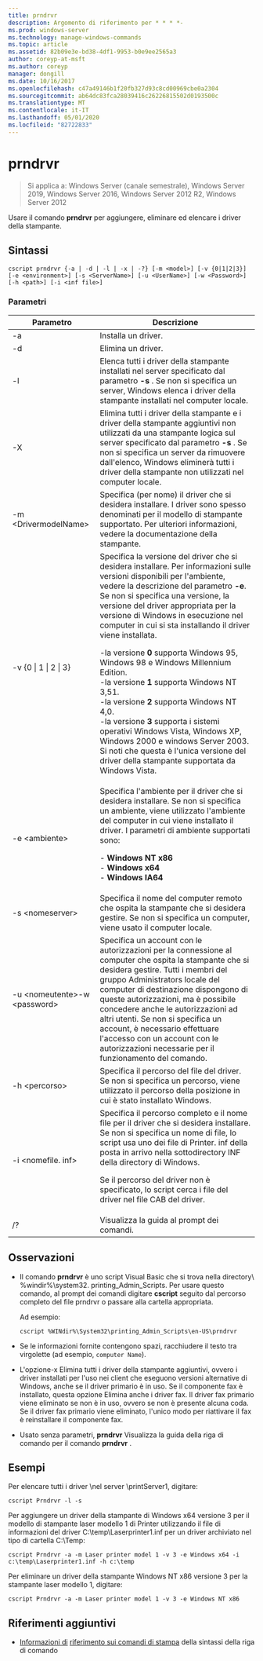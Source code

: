 ```yaml
---
title: prndrvr
description: Argomento di riferimento per * * * *-
ms.prod: windows-server
ms.technology: manage-windows-commands
ms.topic: article
ms.assetid: 82b09e3e-bd38-4df1-9953-b0e9ee2565a3
author: coreyp-at-msft
ms.author: coreyp
manager: dongill
ms.date: 10/16/2017
ms.openlocfilehash: c47a49146b1f20fb327d93c8cd00969cbe0a2304
ms.sourcegitcommit: ab64dc83fca28039416c26226815502d0193500c
ms.translationtype: MT
ms.contentlocale: it-IT
ms.lasthandoff: 05/01/2020
ms.locfileid: "82722833"
---
```

# <a name="prndrvr"></a>prndrvr

> Si applica a: Windows Server (canale semestrale), Windows Server 2019, Windows Server 2016, Windows Server 2012 R2, Windows Server 2012

Usare il comando **prndrvr** per aggiungere, eliminare ed elencare i driver della stampante.

## <a name="syntax"></a>Sintassi
```
cscript prndrvr {-a | -d | -l | -x | -?} [-m <model>] [-v {0|1|2|3}] 
[-e <environment>] [-s <ServerName>] [-u <UserName>] [-w <Password>] 
[-h <path>] [-i <inf file>]
```

### <a name="parameters"></a>Parametri

|Parametro|Descrizione|
|-------|--------|
|-a|Installa un driver.|
|-d|Elimina un driver.|
|-l|Elenca tutti i driver della stampante installati nel server specificato dal parametro **-s** . Se non si specifica un server, Windows elenca i driver della stampante installati nel computer locale.|
|-X|Elimina tutti i driver della stampante e i driver della stampante aggiuntivi non utilizzati da una stampante logica sul server specificato dal parametro **-s** . Se non si specifica un server da rimuovere dall'elenco, Windows eliminerà tutti i driver della stampante non utilizzati nel computer locale.|
|-m \<DrivermodelName\>|Specifica (per nome) il driver che si desidera installare. I driver sono spesso denominati per il modello di stampante supportato. Per ulteriori informazioni, vedere la documentazione della stampante.|
|-v {0 &#124; 1 &#124; 2 &#124; 3}|Specifica la versione del driver che si desidera installare. Per informazioni sulle versioni disponibili per l'ambiente, vedere la descrizione del parametro **-e**. Se non si specifica una versione, la versione del driver appropriata per la versione di Windows in esecuzione nel computer in cui si sta installando il driver viene installata.<p>-la versione **0** supporta Windows 95, Windows 98 e Windows Millennium Edition.<br />-la versione **1** supporta Windows NT 3,51.<br />-la versione **2** supporta Windows NT 4,0.<br />-la versione **3** supporta i sistemi operativi Windows Vista, Windows XP, Windows 2000 e windows Server 2003. Si noti che questa è l'unica versione del driver della stampante supportata da Windows Vista.|
|-e \<ambiente>|Specifica l'ambiente per il driver che si desidera installare. Se non si specifica un ambiente, viene utilizzato l'ambiente del computer in cui viene installato il driver. I parametri di ambiente supportati sono:<p>-   **Windows NT x86**<br />-   **Windows x64**<br />-   **Windows IA64**|
|-s \<nomeserver>|Specifica il nome del computer remoto che ospita la stampante che si desidera gestire. Se non si specifica un computer, viene usato il computer locale.|
|-u \<nomeutente>-w \<password>|Specifica un account con le autorizzazioni per la connessione al computer che ospita la stampante che si desidera gestire. Tutti i membri del gruppo Administrators locale del computer di destinazione dispongono di queste autorizzazioni, ma è possibile concedere anche le autorizzazioni ad altri utenti. Se non si specifica un account, è necessario effettuare l'accesso con un account con le autorizzazioni necessarie per il funzionamento del comando.|
|-h \<percorso>|Specifica il percorso del file del driver. Se non si specifica un percorso, viene utilizzato il percorso della posizione in cui è stato installato Windows.|
|-i \<nomefile. inf>|Specifica il percorso completo e il nome file per il driver che si desidera installare. Se non si specifica un nome di file, lo script usa uno dei file di Printer. inf della posta in arrivo nella sottodirectory INF della directory di Windows.<p>Se il percorso del driver non è specificato, lo script cerca i file del driver nel file CAB del driver.|
|/?|Visualizza la guida al prompt dei comandi.|

## <a name="remarks"></a>Osservazioni
- Il comando **prndrvr** è uno script Visual Basic che si trova nella directory\\ <language> %windir%\system32\. printing_Admin_Scripts. Per usare questo comando, al prompt dei comandi digitare **cscript** seguito dal percorso completo del file prndrvr o passare alla cartella appropriata.

  Ad esempio:
  ```
  cscript %WINdir%\System32\printing_Admin_Scripts\en-US\prndrvr
  ```
- Se le informazioni fornite contengono spazi, racchiudere il testo tra virgolette (ad esempio, `computer Name`).
- L'opzione-x Elimina tutti i driver della stampante aggiuntivi, ovvero i driver installati per l'uso nei client che eseguono versioni alternative di Windows, anche se il driver primario è in uso. Se il componente fax è installato, questa opzione Elimina anche i driver fax. Il driver fax primario viene eliminato se non è in uso, ovvero se non è presente alcuna coda. Se il driver fax primario viene eliminato, l'unico modo per riattivare il fax è reinstallare il componente fax.
- Usato senza parametri, **prndrvr** Visualizza la guida della riga di comando per il comando **prndrvr** .

## <a name="examples"></a>Esempi

Per elencare tutti i driver \\nel server \printServer1, digitare:
```
cscript Prndrvr -l -s
```

Per aggiungere un driver della stampante di Windows x64 versione 3 per il modello di stampante laser modello 1 di Printer utilizzando il file di informazioni del driver C:\temp\Laserprinter1.inf per un driver archiviato nel tipo di cartella C:\Temp:
```
cscript Prndrvr -a -m Laser printer model 1 -v 3 -e Windows x64 -i c:\temp\Laserprinter1.inf -h c:\temp
```

Per eliminare un driver della stampante Windows NT x86 versione 3 per la stampante laser modello 1, digitare:
```
cscript Prndrvr -a -m Laser printer model 1 -v 3 -e Windows NT x86 
```

## <a name="additional-references"></a>Riferimenti aggiuntivi
- [Informazioni di](command-line-syntax-key.md)
[riferimento sui comandi di stampa](print-command-reference.md) della sintassi della riga di comando
